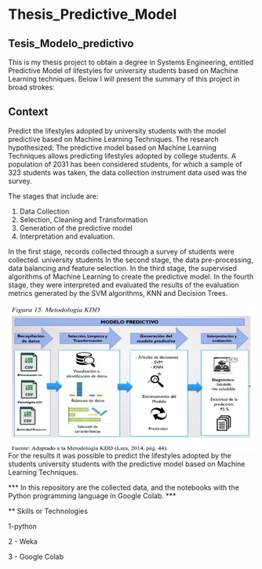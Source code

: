 # Thesis_Predictive_Model
## Tesis_Modelo_predictivo

This is my thesis project to obtain a degree in Systems Engineering, entitled Predictive Model of lifestyles for university students based on Machine Learning techniques.
Below I will present the summary of this project in broad strokes:
## Context ##
Predict the lifestyles adopted by university students with the model
predictive based on Machine Learning Techniques. The research hypothesized: The
predictive model based on Machine Learning Techniques allows predicting lifestyles
adopted by college students. A population of 2031 has been considered
students, for which a sample of 323 students was taken, the data collection instrument
data used was the survey.

The stages that include are:
1. Data Collection
2. Selection, Cleaning and
Transformation
3. Generation of the predictive model
4. Interpretation and evaluation.

In the first stage, records collected through a survey of students were collected.
university students In the second stage, the data pre-processing, data balancing
and feature selection. In the third stage, the supervised algorithms of
Machine Learning to create the predictive model. In the fourth stage, they were interpreted and
evaluated the results of the evaluation metrics generated by the SVM algorithms,
KNN and Decision Trees.

<img src="images/Pipeline.PNG" width="550" height="300" align="right">

For the results it was possible to predict the lifestyles adopted by the students
university students with the predictive model based on Machine Learning Techniques.

*** In this repository are the collected data, and the notebooks with the Python programming language in Google Colab. ***

** Skills or Technologies

1-python

2 - Weka

3 - Google Colab
